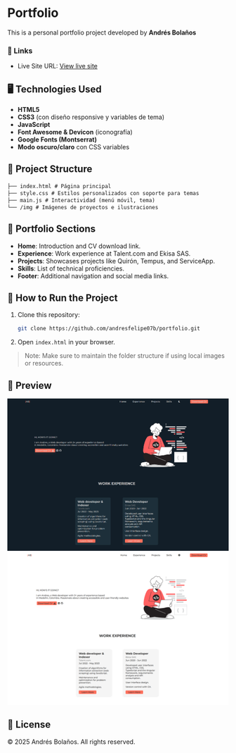 # Portfolio

This is a personal portfolio project developed by **Andrés Bolaños**

### 🔗 Links

- Live Site URL: [View live site](https://andresfelipe07b.github.io/Portfolio/)

## 🖥️ Technologies Used

- **HTML5**
- **CSS3** (con diseño responsive y variables de tema)
- **JavaScript**
- **Font Awesome & Devicon** (iconografía)
- **Google Fonts (Montserrat)**
- **Modo oscuro/claro** con CSS variables

## 📁 Project Structure

```
├── index.html # Página principal
├── style.css # Estilos personalizados con soporte para temas
├── main.js # Interactividad (menú móvil, tema)
└── /img # Imágenes de proyectos e ilustraciones
```

## 🧠 Portfolio Sections

- **Home**: Introduction and CV download link.
- **Experience**: Work experience at Talent.com and Ekisa SAS.
- **Projects**: Showcases projects like Quirón, Tempus, and ServiceApp.
- **Skills**: List of technical proficiencies.
- **Footer**: Additional navigation and social media links.

## 🚀 How to Run the Project

1. Clone this repository:
   ```bash
   git clone https://github.com/andresfelipe07b/portfolio.git
   ```
2. Open `index.html` in your browser.

> Note: Make sure to maintain the folder structure if using local images or resources.

## 📸 Preview

![Portfolio Screenshot](./img/dark-preview.png)
![Portfolio Screenshot](./img/light-preview.png)

## 📄 License

© 2025 Andrés Bolaños. All rights reserved.
